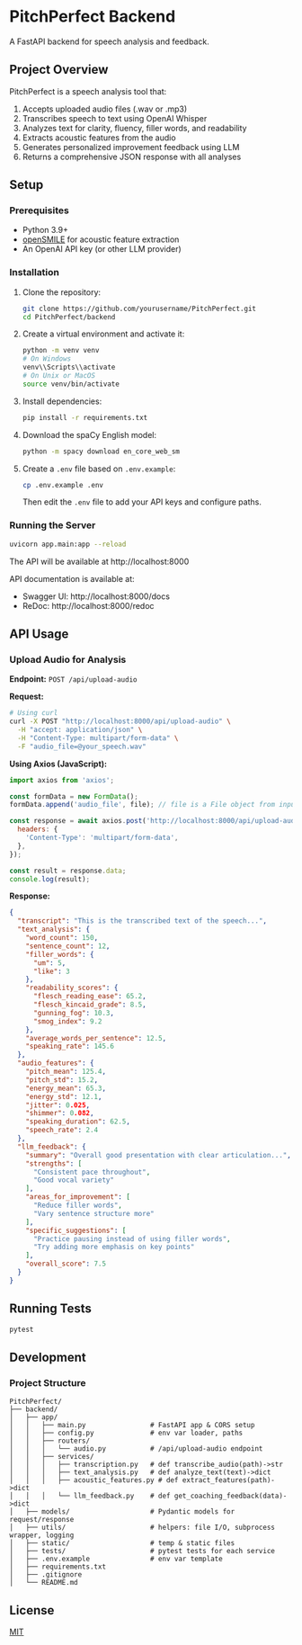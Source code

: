 # PitchPerfect Backend

A FastAPI backend for speech analysis and feedback.

## Project Overview

PitchPerfect is a speech analysis tool that:

1. Accepts uploaded audio files (.wav or .mp3)
2. Transcribes speech to text using OpenAI Whisper
3. Analyzes text for clarity, fluency, filler words, and readability
4. Extracts acoustic features from the audio
5. Generates personalized improvement feedback using LLM
6. Returns a comprehensive JSON response with all analyses

## Setup

### Prerequisites

- Python 3.9+
- [openSMILE](https://github.com/audeering/opensmile) for acoustic feature extraction
- An OpenAI API key (or other LLM provider)

### Installation

1. Clone the repository:
   ```bash
   git clone https://github.com/yourusername/PitchPerfect.git
   cd PitchPerfect/backend
   ```

2. Create a virtual environment and activate it:
   ```bash
   python -m venv venv
   # On Windows
   venv\\Scripts\\activate
   # On Unix or MacOS
   source venv/bin/activate
   ```

3. Install dependencies:
   ```bash
   pip install -r requirements.txt
   ```

4. Download the spaCy English model:
   ```bash
   python -m spacy download en_core_web_sm
   ```

5. Create a `.env` file based on `.env.example`:
   ```bash
   cp .env.example .env
   ```
   Then edit the `.env` file to add your API keys and configure paths.

### Running the Server

```bash
uvicorn app.main:app --reload
```

The API will be available at http://localhost:8000

API documentation is available at:
- Swagger UI: http://localhost:8000/docs
- ReDoc: http://localhost:8000/redoc

## API Usage

### Upload Audio for Analysis

**Endpoint:** `POST /api/upload-audio`

**Request:**
```bash
# Using curl
curl -X POST "http://localhost:8000/api/upload-audio" \
  -H "accept: application/json" \
  -H "Content-Type: multipart/form-data" \
  -F "audio_file=@your_speech.wav"
```

**Using Axios (JavaScript):**
```javascript
import axios from 'axios';

const formData = new FormData();
formData.append('audio_file', file); // file is a File object from input or drag-and-drop

const response = await axios.post('http://localhost:8000/api/upload-audio', formData, {
  headers: {
    'Content-Type': 'multipart/form-data',
  },
});

const result = response.data;
console.log(result);
```

**Response:**
```json
{
  "transcript": "This is the transcribed text of the speech...",
  "text_analysis": {
    "word_count": 150,
    "sentence_count": 12,
    "filler_words": {
      "um": 5,
      "like": 3
    },
    "readability_scores": {
      "flesch_reading_ease": 65.2,
      "flesch_kincaid_grade": 8.5,
      "gunning_fog": 10.3,
      "smog_index": 9.2
    },
    "average_words_per_sentence": 12.5,
    "speaking_rate": 145.6
  },
  "audio_features": {
    "pitch_mean": 125.4,
    "pitch_std": 15.2,
    "energy_mean": 65.3,
    "energy_std": 12.1,
    "jitter": 0.025,
    "shimmer": 0.082,
    "speaking_duration": 62.5,
    "speech_rate": 2.4
  },
  "llm_feedback": {
    "summary": "Overall good presentation with clear articulation...",
    "strengths": [
      "Consistent pace throughout",
      "Good vocal variety"
    ],
    "areas_for_improvement": [
      "Reduce filler words",
      "Vary sentence structure more"
    ],
    "specific_suggestions": [
      "Practice pausing instead of using filler words",
      "Try adding more emphasis on key points"
    ],
    "overall_score": 7.5
  }
}
```

## Running Tests

```bash
pytest
```

## Development

### Project Structure

```
PitchPerfect/
├── backend/
│   ├── app/
│   │   ├── main.py                # FastAPI app & CORS setup
│   │   ├── config.py              # env var loader, paths
│   │   ├── routers/
│   │   │   └── audio.py           # /api/upload-audio endpoint
│   │   ├── services/
│   │   │   ├── transcription.py   # def transcribe_audio(path)->str
│   │   │   ├── text_analysis.py   # def analyze_text(text)->dict
│   │   │   ├── acoustic_features.py # def extract_features(path)->dict
│   │   │   └── llm_feedback.py    # def get_coaching_feedback(data)->dict
│   ├── models/                    # Pydantic models for request/response
│   ├── utils/                     # helpers: file I/O, subprocess wrapper, logging
│   ├── static/                    # temp & static files
│   ├── tests/                     # pytest tests for each service
│   ├── .env.example               # env var template
│   ├── requirements.txt
│   ├── .gitignore
│   └── README.md
```

## License

[MIT](LICENSE)
